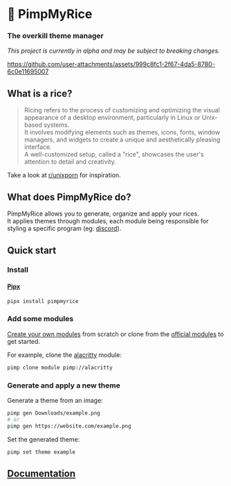 # 🍙 PimpMyRice

### The overkill theme manager

_This project is currently in alpha and may be subject to breaking changes._

https://github.com/user-attachments/assets/999c8fc1-2f67-4da5-8780-6c0e11695007


## What is a rice?

> Ricing refers to the process of customizing and optimizing the visual appearance of a desktop environment, particularly in Linux or Unix-based systems.<br />
It involves modifying elements such as themes, icons, fonts, window managers, and widgets to create a unique and aesthetically pleasing interface.<br />
A well-customized setup, called a "rice", showcases the user's attention to detail and creativity.

Take a look at [r/unixporn](https://www.reddit.com/r/unixporn) for inspiration.

## What does PimpMyRice do?

PimpMyRice allows you to generate, organize and apply your rices.<br />
It applies themes through modules, each module being responsible for styling a specific program (eg: [discord](https://github.com/pimpmyrice-modules/betterdiscord)).

## Quick start

### Install

<!-- #### Arch Linux -->
<!---->
<!-- ```bash -->
<!-- yay -S pimpmyrice-git -->
<!-- ``` -->
<!---->
<!-- #### Ubuntu -->
<!---->
<!-- ```bash -->
<!-- sudo add-apt-repository ppa:daddodev/pimpmyrice -->
<!-- sudo apt-get update -->
<!-- sudo apt-get install pimpmyrice -->
<!-- ``` -->

#### [Pipx](https://pipx.pypa.io/stable/installation/)

```bash
pipx install pimpmyrice
```

### Add some modules

[Create your own modules](https://pimpmyrice.vercel.app/docs/module#create-a-module) from scratch or clone from the [official modules](https://github.com/orgs/pimpmyrice-modules/repositories) to get started.

For example, clone the [alacritty](https://github.com/pimpmyrice-modules/alacritty) module:

```bash
pimp clone module pimp://alacritty
```

### Generate and apply a new theme

Generate a theme from an image:

```bash
pimp gen Downloads/example.png
# or
pimp gen https://website.com/example.png
```

Set the generated theme:

```bash
pimp set theme example
```

## [Documentation](https://pimpmyrice.vercel.app/docs)
